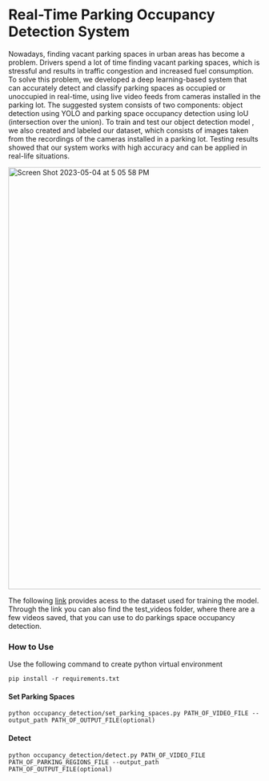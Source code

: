# Real-Time Parking Occupancy Detection System

Nowadays, finding vacant parking spaces in urban areas has become a problem. Drivers spend a lot of time finding vacant parking spaces, which is stressful and results in traffic congestion and increased fuel consumption. To solve this problem, we developed a deep learning-based system that can accurately detect and classify parking spaces as occupied or unoccupied in real-time, using live video feeds from cameras installed in the parking lot. The suggested system consists of two components: object detection using YOLO and parking space occupancy detection using IoU (intersection over the union). To train and test our object detection model , we also created and labeled our dataset, which consists of images taken from the recordings of the cameras installed in a parking lot. Testing results showed that our system works with high accuracy and can be applied in real-life situations. 

<img width="844" alt="Screen Shot 2023-05-04 at 5 05 58 PM" src="https://user-images.githubusercontent.com/120718840/236369144-f1270c5e-1606-4d95-a2cc-e6627bed4a6a.png">

The following [link](https://drive.google.com/drive/folders/1beU3-wTAUsNoAz698tKy4jvvTZ7SaEbK?usp=sharing) provides acess to the dataset used for training the model. Through the link you can also find the test_videos folder, where there are a few videos saved, that you can use to do parkings space occupancy detection. 

### How to Use

Use the following command to create python virtual environment
```
pip install -r requirements.txt
```
#### Set Parking Spaces
```
python occupancy_detection/set_parking_spaces.py PATH_OF_VIDEO_FILE --output_path PATH_OF_OUTPUT_FILE(optional) 
```
#### Detect
```
python occupancy_detection/detect.py PATH_OF_VIDEO_FILE PATH_OF_PARKING_REGIONS_FILE --output_path PATH_OF_OUTPUT_FILE(optional)
```
